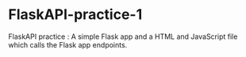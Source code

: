 # FlaskAPI-practice-1
FlaskAPI practice : A simple Flask app and a HTML and JavaScript file which calls the Flask app endpoints.
